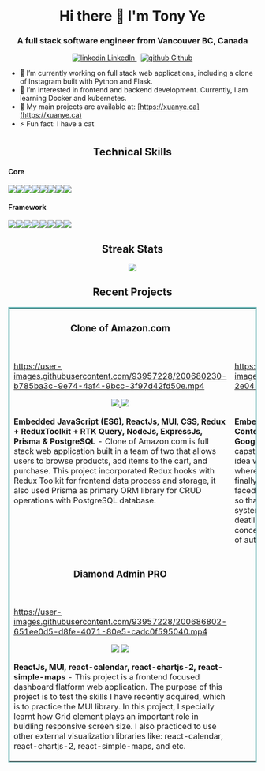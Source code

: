 <h1 align="center">
Hi there 👋 I'm Tony Ye
</h1>

<h3 align="center">
  A full stack software engineer from Vancouver BC, Canada
</h3>

<p align="center">
  <a href="https://www.linkedin.com/in/xuan-ye/" rel="nofollow noreferrer">
    <img src="https://i.stack.imgur.com/gVE0j.png" alt="linkedin"> LinkedIn
  </a> &nbsp; 
  <a href="https://github.com/tonyxuan2021" rel="nofollow noreferrer">
    <img src="https://i.stack.imgur.com/tskMh.png" alt="github"> Github
  </a>
</p>


- 🔭 I’m currently working on full stack web applications, including a clone of Instagram built with Python and Flask.
- 🌱 I’m interested in frontend and backend development. Currently, I am learning Docker and kubernetes.
- 👨 My main projects are available at: [https://xuanye.ca](https://xuanye.ca)
- ⚡ Fun fact: I have a cat


<h2 align="center">
Technical Skills
</h2>


<h4>Core</h4>

<img src="https://img.shields.io/badge/HTML5-E34F26?style=for-the-badge&logo=html5&logoColor=white" /><img src="https://img.shields.io/badge/CSS3-1572B6?style=for-the-badge&logo=css3&logoColor=white" /><img src="https://img.shields.io/badge/JavaScript-323330?style=for-the-badge&logo=javascript&logoColor=F7DF1E" /><img src="https://img.shields.io/badge/Python-FFD43B?style=for-the-badge&logo=python&logoColor=blue" /><img src="https://img.shields.io/badge/MySQL-005C84?style=for-the-badge&logo=mysql&logoColor=white" /><img src="https://img.shields.io/badge/PostgreSQL-316192?style=for-the-badge&logo=postgresql&logoColor=white" /><img src="https://img.shields.io/badge/MongoDB-4EA94B?style=for-the-badge&logo=mongodb&logoColor=white" /><img src="https://img.shields.io/badge/Amazon_AWS-232F3E?style=for-the-badge&logo=amazon-aws&logoColor=white" />



<h4>Framework</h4>

<img src="https://img.shields.io/badge/React-20232A?style=for-the-badge&logo=react&logoColor=61DAFB" /><img src="https://img.shields.io/badge/Redux-593D88?style=for-the-badge&logo=redux&logoColor=white" /><img src="https://img.shields.io/badge/Node.js-339933?style=for-the-badge&logo=nodedotjs&logoColor=white" /><img src="https://img.shields.io/badge/Express.js-000000?style=for-the-badge&logo=express&logoColor=white" /><img src="https://img.shields.io/badge/Material%20UI-007FFF?style=for-the-badge&logo=mui&logoColor=white" /><img src="https://img.shields.io/badge/Flask-000000?style=for-the-badge&logo=flask&logoColor=white" /><img src="https://img.shields.io/badge/Jest-323330?style=for-the-badge&logo=Jest&logoColor=white" /><img src="https://img.shields.io/badge/Prisma-3982CE?style=for-the-badge&logo=Prisma&logoColor=white" />

<h2 align="center">
Streak Stats
</h2>


<p align="center">
    <a href="https://git.io/streak-stats"><img src="https://github-readme-streak-stats.herokuapp.com?user=tonyxuan2021&theme=blueberry"/></a>
</p>


<h2 align="center">
Recent Projects
</h2>

<table bordercolor="#66b2b2">
  <tr>
    <td width="50%" valign="top">
      <h3 align="center">Clone of Amazon.com</h3>
        <br>
      <a target="_blank" href="https://amazon.xuanye.ca/"></a>    


https://user-images.githubusercontent.com/93957228/200680230-b785ba3c-9e74-4af4-9bcc-3f97d42fd50e.mp4

      
  <p align="center">
  <a href="https://github.com/JoshL579/amazon-clone" target="_blank">
    <img src="https://img.shields.io/badge/Code-black?style=for-the-badge&logo=github">
  </a>  
  <a href="https://amazon.xuanye.ca/" target="_blank">
    <img src="https://img.shields.io/badge/-website-green?style=for-the-badge&color=243964">
  </a>
      </p>
        <p><strong>Embedded JavaScript (ES6), ReactJs, MUI, CSS, Redux + ReduxToolkit + RTK Query, NodeJs, ExpressJs, Prisma & PostgreSQL</strong> - Clone of Amazon.com is full stack web application built in a team of two that allows users to browse products, add items to the cart, and purchase. This project incorporated Redux hooks with Redux Toolkit for frontend data process and storage, it also used Prisma as primary ORM library for CRUD operations with PostgreSQL database.</p>
    </td>
<td width="50%" valign="top">
      <h3 align="center">The Booktown</h3>
        <br>
      <a target="_blank" href="https://booktown.xuanye.ca/"></a>    


https://user-images.githubusercontent.com/93957228/200684357-2e041a9c-c063-4a51-97d0-f57078c3a75b.mp4

  
  <p align="center">
  <a href="https://github.com/tonyxuan2021/bootown-backend" target="_blank">
    <img src="https://img.shields.io/badge/Code-black?style=for-the-badge&logo=github">
  </a>  
  <a href="https://booktown.xuanye.ca/" target="_blank">
    <img src="https://img.shields.io/badge/-website-green?style=for-the-badge&color=243964">
  </a>
      </p>
        <p><strong>Embedded JavaScript (EJS), ReactJs, React Hooks, Context API, Sass, NodeJs, ExpressJs, KnexJs, MySql, Google Books API, Sripe API</strong> - This is the individual capstone project I build within the Bootcamp. My original idea was to build an e-commerce booking selling site, where users can add their favoriate books to cart, and finally being able to checkout. The biggest challenge I faced was to undertand how Context API works in React, so that the cart info will be accessible to the global state system, and therefore being able to sync with the order deatils that users select. In this project, I learnt the concept of context API, and also practiced the workflow of authorization and authentication.</p>
    </td>
  </tr>
  
  <tr>
<td width="50%" valign="top">
      <h3 align="center">Diamond Admin PRO</h3>
        <br>
      <a target="_blank" href="https://dashboard-diamond-admin.herokuapp.com/"></a>    


https://user-images.githubusercontent.com/93957228/200686802-651ee0d5-d8fe-4071-80e5-cadc0f595040.mp4


  <p align="center">
  <a href="https://github.com/tonyxuan2021/dashboard-frontend" target="_blank">
    <img src="https://img.shields.io/badge/Code-black?style=for-the-badge&logo=github">
  </a>  
  <a href="https://dashboard-diamond-app.netlify.app//" target="_blank">
    <img src="https://img.shields.io/badge/-website-green?style=for-the-badge&color=243964">
  </a>
      </p>
        <p><strong>ReactJs, MUI, react-calendar, react-chartjs-2, react-simple-maps</strong> - This project is a frontend focused dashboard flatform web application. The purpose of this project is to test the skills I have recently acquired, which is to practice the MUI library. In this project, I specially learnt how Grid element plays an important role in buidling responsive screen size. I also practiced to use other external visualization libraries like: react-calendar, react-chartjs-2, react-simple-maps, and etc.</p>
    </td>
    
  </tr>
  
</table>

<!--
**tonyxuan2021/tonyxuan2021** is a ✨ _special_ ✨ repository because its `README.md` (this file) appears on your GitHub profile.

Here are some ideas to get you started:

- 🔭 I’m currently working on ...
- 🌱 I’m currently learning ...
- 👯 I’m looking to collaborate on ...
- 🤔 I’m looking for help with ...
- 💬 Ask me about ...
- 📫 How to reach me: ...
- 😄 Pronouns: ...
- ⚡ Fun fact: ...
-->
